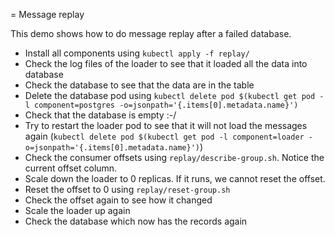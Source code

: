 = Message replay

This demo shows how to do message replay after a failed database.

* Install all components using `kubectl apply -f replay/`
* Check the log files of the loader to see that it loaded all the data into database
* Check the database to see that the data are in the table
* Delete the database pod using `kubectl delete pod $(kubectl get pod -l component=postgres -o=jsonpath='{.items[0].metadata.name}')`
* Check that the database is empty :-/
* Try to restart the loader pod to see that it will not load the messages again (`kubectl delete pod $(kubectl get pod -l component=loader -o=jsonpath='{.items[0].metadata.name}')`)
* Check the consumer offsets using `replay/describe-group.sh`. Notice the current offset column.
* Scale down the loader to 0 replicas. If it runs, we cannot reset the offset.
* Reset the offset to 0 using `replay/reset-group.sh`
* Check the offset again to see how it changed
* Scale the loader up again
* Check the database which now has the records again